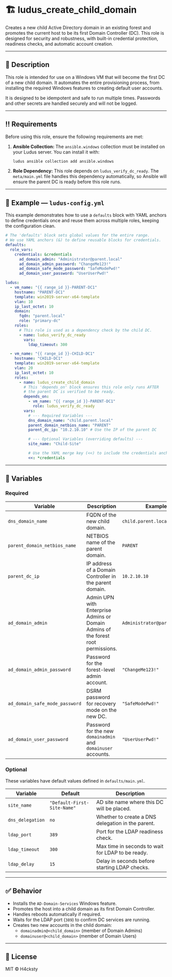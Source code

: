# 🏗️ ludus_create_child_domain

Creates a new child Active Directory domain in an existing forest and promotes the current host to be its first Domain Controller (DC). This role is designed for security and robustness, with built-in credential protection, readiness checks, and automatic account creation.

---

## 🧠 Description

This role is intended for use on a Windows VM that will become the first DC of a new child domain. It automates the entire provisioning process, from installing the required Windows features to creating default user accounts.

It is designed to be idempotent and safe to run multiple times. Passwords and other secrets are handled securely and will not be logged.

---

## ‼️ Requirements

Before using this role, ensure the following requirements are met:

1.  **Ansible Collection:** The `ansible.windows` collection must be installed on your Ludus server. You can install it with:
    ```bash
    ludus ansible collection add ansible.windows
    ```
2.  **Role Dependency:** This role depends on `ludus_verify_dc_ready`. The `meta/main.yml` file handles this dependency automatically, so Ansible will ensure the parent DC is ready before this role runs.

---

## 📌 Example — `ludus-config.yml`

This example demonstrates how to use a `defaults` block with YAML anchors to define credentials once and reuse them across multiple roles, keeping the configuration clean.

```yaml
# The 'defaults' block sets global values for the entire range.
# We use YAML anchors (&) to define reusable blocks for credentials.
defaults:
  role_vars:
    credentials: &credentials
      ad_domain_admin: "Administrator@parent.local"
      ad_domain_admin_password: "ChangeMe123!"
      ad_domain_safe_mode_password: "SafeModePwd!"
      ad_domain_user_password: "UserUserPwd!"

ludus:
  - vm_name: "{{ range_id }}-PARENT-DC1"
    hostname: "PARENT-DC1"
    template: win2019-server-x64-template
    vlan: 10
    ip_last_octet: 10
    domain:
      fqdn: "parent.local"
      role: "primary-dc"
    roles:
      # This role is used as a dependency check by the child DC.
      - name: ludus_verify_dc_ready
        vars:
          ldap_timeout: 300

  - vm_name: "{{ range_id }}-CHILD-DC1"
    hostname: "CHILD-DC1"
    template: win2019-server-x64-template
    vlan: 20
    ip_last_octet: 10
    roles:
      - name: ludus_create_child_domain
        # This 'depends_on' block ensures this role only runs AFTER
        # the parent DC is verified to be ready.
        depends_on:
          - vm_name: "{{ range_id }}-PARENT-DC1"
            role: ludus_verify_dc_ready
        vars:
          # --- Required Variables ---
          dns_domain_name: "child.parent.local"
          parent_domain_netbios_name: "PARENT"
          parent_dc_ip: "10.2.10.10" # Use the IP of the parent DC

          # --- Optional Variables (overriding defaults) ---
          site_name: "Child-Site"

          # Use the YAML merge key (<<) to include the credentials anchor.
          <<: *credentials
```

---

## 🔧 Variables

### Required

| Variable                       | Description                                                  | Example                        |
| ------------------------------ | ------------------------------------------------------------ | ------------------------------ |
| `dns_domain_name`              | FQDN of the new child domain.                                | `child.parent.local`           |
| `parent_domain_netbios_name`   | NETBIOS name of the parent domain.                           | `PARENT`                       |
| `parent_dc_ip`                 | IP address of a Domain Controller in the parent domain.      | `10.2.10.10`                   |
| `ad_domain_admin`              | Admin UPN with Enterprise Admins or Domain Admins of the forest root permissions. | `Administrator@parent.local`   |
| `ad_domain_admin_password`     | Password for the forest-level admin account.                 | `"ChangeMe123!"`               |
| `ad_domain_safe_mode_password` | DSRM password for recovery mode on the new DC.               | `"SafeModePwd!"`               |
| `ad_domain_user_password`      | Password for the new `domainadmin` and `domainuser` accounts. | `"UserUserPwd!"`               |

### Optional

These variables have default values defined in `defaults/main.yml`.

| Variable         | Default                     | Description                                       |
| ---------------- | --------------------------- | ------------------------------------------------- |
| `site_name`      | `"Default-First-Site-Name"` | AD site name where this DC will be placed.        |
| `dns_delegation` | `no`                        | Whether to create a DNS delegation in the parent. |
| `ldap_port`      | `389`                       | Port for the LDAP readiness check.                |
| `ldap_timeout`   | `300`                       | Max time in seconds to wait for LDAP to be ready. |
| `ldap_delay`     | `15`                        | Delay in seconds before starting LDAP checks.     |

---

## ✅ Behavior

- Installs the `AD-Domain-Services` Windows feature.
- Promotes the host into a child domain as its first Domain Controller.
- Handles reboots automatically if required.
- Waits for the LDAP port (`389`) to confirm DC services are running.
- Creates two new accounts in the child domain:
  - `domainadmin@<child_domain>` (member of Domain Admins)
  - `domainuser@<child_domain>` (member of Domain Users)

---

## 📎 License

MIT © H4cksty
